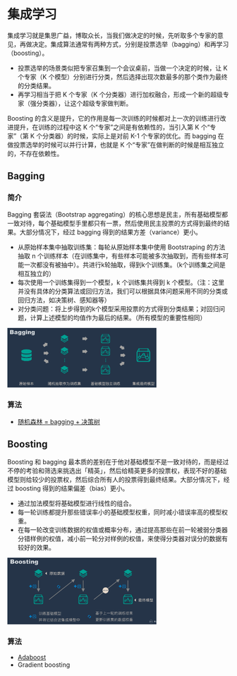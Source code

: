 # 集成学习

集成学习就是集思广益，博取众长，当我们做决定的时候，先听取多个专家的意见，再做决定。集成算法通常有两种方式，分别是投票选举（bagging）和再学习（boosting）。

- 投票选举的场景类似把专家召集到一个会议桌前，当做一个决定的时候，让 K 个专家（K 个模型）分别进行分类，然后选择出现次数最多的那个类作为最终的分类结果。
- 再学习相当于把 K 个专家（K 个分类器）进行加权融合，形成一个新的超级专家（强分类器），让这个超级专家做判断。

Boosting  的含义是提升，它的作用是每一次训练的时候都对上一次的训练进行改进提升，在训练的过程中这 K 个“专家”之间是有依赖性的，当引入第 K 个“专家”（第 K 个分类器）的时候，实际上是对前 K-1 个专家的优化。而 bagging 在做投票选举的时候可以并行计算，也就是 K 个“专家”在做判断的时候是相互独立的，不存在依赖性。

## Bagging

### 简介

Bagging 套袋法（Bootstrap aggregating）的核心思想是民主，所有基础模型都一致对待，每个基础模型手里都只有一票，然后使用民主投票的方式得到最终的结果。大部分情况下，经过 bagging 得到的结果方差（variance）更小。

- 从原始样本集中抽取训练集：每轮从原始样本集中使用 Bootstraping 的方法抽取 n 个训练样本（在训练集中，有些样本可能被多次抽取到，而有些样本可能一次都没有被抽中）。共进行k轮抽取，得到k个训练集。（k个训练集之间是相互独立的）
- 每次使用一个训练集得到一个模型，k 个训练集共得到 k 个模型。（注：这里并没有具体的分类算法或回归方法，我们可以根据具体问题采用不同的分类或回归方法，如决策树、感知器等）
- 对分类问题：将上步得到的k个模型采用投票的方式得到分类结果；对回归问题，计算上述模型的均值作为最后的结果。（所有模型的重要性相同）

<img src="./figures/image-20200321125959179.png" alt="image-20200321125959179" style="zoom:33%;" />

### 算法

- [随机森林 = bagging + 决策树](10_random-forest.md)

## Boosting

Boosting 和 bagging 最本质的差别在于他对基础模型不是一致对待的，而是经过不停的考验和筛选来挑选出「精英」，然后给精英更多的投票权，表现不好的基础模型则给较少的投票权，然后综合所有人的投票得到最终结果。大部分情况下，经过 boosting 得到的结果偏差（bias）更小。

- 通过加法模型将基础模型进行线性的组合。
- 每一轮训练都提升那些错误率小的基础模型权重，同时减小错误率高的模型权重。
- 在每一轮改变训练数据的权值或概率分布，通过提高那些在前一轮被弱分类器分错样例的权值，减小前一轮分对样例的权值，来使得分类器对误分的数据有较好的效果。

<img src="./figures/image-20200321125658497.png" alt="image-20200321125658497" style="zoom:33%;" />

### 算法

- [Adaboost](40_adaboosting.md)
- Gradient boosting 



